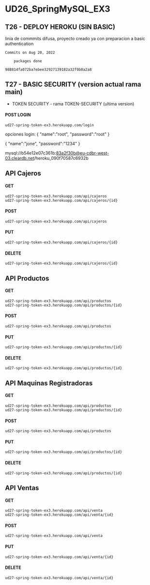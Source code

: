 # UD26_SpringMySQL_EX3

## T26 - DEPLOY HEROKU (SIN BASIC)

linia de commmits difusa, proyecto creado ya con preparacion a basic authentication

```
Commits on Aug 20, 2022

    packages done 

988814fa072ba7ebee32927139182a32f9b0a2a8
```

## T27 - BASIC SECURITY (version actual rama main)
- TOKEN SECURITY - rama TOKEN-SECURITY (ultima version)

#### POST LOGIN
```
ud27-spring-token-ex3.herokuapp.com/login 
```
opciones login:
{
    "name":"root", 
    "password":"root"
}

{
    "name":"jone", 
    "password":"1234"
}

mysql://b54e12e07c361b:83a2f30b@eu-cdbr-west-03.cleardb.net/heroku_090f70587c6932b

## API Cajeros

#### GET
```
ud27-spring-token-ex3.herokuapp.com/api/cajeros
ud27-spring-token-ex3.herokuapp.com/api/cajeros/{id}
```
#### POST
```
ud27-spring-token-ex3.herokuapp.com/api/cajeros
```
#### PUT
```
ud27-spring-token-ex3.herokuapp.com/api/cajeros/{id}
```
#### DELETE
```
ud27-spring-token-ex3.herokuapp.com/api/cajeros/{id}
```

## API Productos

#### GET
```
ud27-spring-token-ex3.herokuapp.com/api/productos
ud27-spring-token-ex3.herokuapp.com/api/productos/{id}
```
#### POST
```
ud27-spring-token-ex3.herokuapp.com/api/productos
```
#### PUT
```
ud27-spring-token-ex3.herokuapp.com/api/productos/{id}
```
#### DELETE
```
ud27-spring-token-ex3.herokuapp.com/api/productos/{id}
```

## API Maquinas Registradoras

#### GET
```
ud27-spring-token-ex3.herokuapp.com/api/productos
ud27-spring-token-ex3.herokuapp.com/api/productos/{id}
```
#### POST
```
ud27-spring-token-ex3.herokuapp.com/api/productos
```
#### PUT
```
ud27-spring-token-ex3.herokuapp.com/api/productos/{id}
```
#### DELETE
```
ud27-spring-token-ex3.herokuapp.com/api/productos/{id}
```

## API Ventas

#### GET
```
ud27-spring-token-ex3.herokuapp.com/api/venta
ud27-spring-token-ex3.herokuapp.com/api/venta/{id}
```
#### POST
```
ud27-spring-token-ex3.herokuapp.com/api/venta
```
#### PUT
```
ud27-spring-token-ex3.herokuapp.com/api/venta/{id}
```
#### DELETE
```
ud27-spring-token-ex3.herokuapp.com/api/venta/{id}
```
